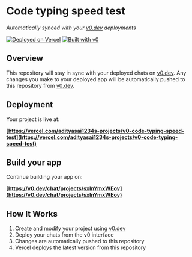 # Code typing speed test

*Automatically synced with your [v0.dev](https://v0.dev) deployments*

[![Deployed on Vercel](https://img.shields.io/badge/Deployed%20on-Vercel-black?style=for-the-badge&logo=vercel)](https://vercel.com/adityasai1234s-projects/v0-code-typing-speed-test)
[![Built with v0](https://img.shields.io/badge/Built%20with-v0.dev-black?style=for-the-badge)](https://v0.dev/chat/projects/sxlnYmxWEov)

## Overview

This repository will stay in sync with your deployed chats on [v0.dev](https://v0.dev).
Any changes you make to your deployed app will be automatically pushed to this repository from [v0.dev](https://v0.dev).

## Deployment

Your project is live at:

**[https://vercel.com/adityasai1234s-projects/v0-code-typing-speed-test](https://vercel.com/adityasai1234s-projects/v0-code-typing-speed-test)**

## Build your app

Continue building your app on:

**[https://v0.dev/chat/projects/sxlnYmxWEov](https://v0.dev/chat/projects/sxlnYmxWEov)**

## How It Works

1. Create and modify your project using [v0.dev](https://v0.dev)
2. Deploy your chats from the v0 interface
3. Changes are automatically pushed to this repository
4. Vercel deploys the latest version from this repository
